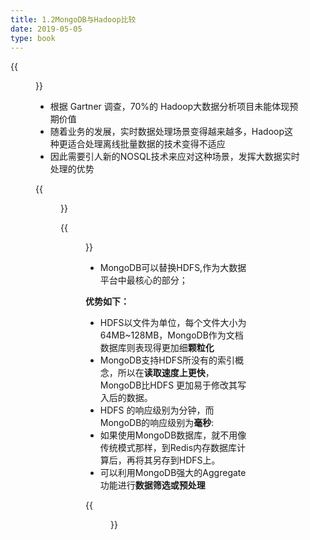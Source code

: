 ```yaml
---
title: 1.2MongoDB与Hadoop比较
date: 2019-05-05
type: book
---
```

{{<figure src="./images/1.2-1.png" caption="1.2-1" numbered="true">}}

- 根据 Gartner 调查，70%的 Hadoop大数据分析项目未能体现预期价值
- 随着业务的发展，实时数据处理场景变得越来越多，Hadoop这种更适合处理离线批量数据的技术变得不适应
- 因此需要引人新的NOSQL技术来应对这种场景，发挥大数据实时处理的优势

{{<figure src="./images/1.2-2.png" caption="1.2-2" numbered="true">}}

{{<figure src="./images/1.2-3.png" caption="1.2-3" numbered="true">}}

- MongoDB可以替换HDFS,作为大数据平台中最核心的部分；

**优势如下：**

- HDFS以文件为单位，每个文件大小为64MB~128MB，MongoDB作为文档数据库则表现得更加细**颗粒化**
- MongoDB支持HDFS所没有的索引概念，所以在**读取速度上更快**，MongoDB比HDFS 更加易于修改其写入后的数据。
- HDFS 的响应级别为分钟，而MongoDB的响应级别为**毫秒**:
- 如果使用MongoDB数据库，就不用像传统模式那样，到Redis内存数据库计算后，再将其另存到HDFS上。
- 可以利用MongoDB强大的Aggregate功能进行**数据筛选或预处理**

{{<figure src="./images/1.2-4.png" caption="1.2-4" numbered="true">}}